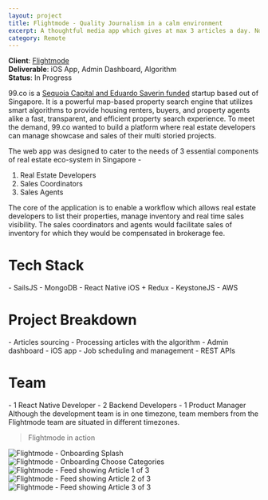 ```yaml
---
layout: project
title: Flightmode - Quality Journalism in a calm environment
excerpt: A thoughtful media app which gives at max 3 articles a day. No breaking news!
category: Remote
---
```

**Client**: [Flightmode](https://getflightmode.com)  
**Deliverable**: iOS App, Admin Dashboard, Algorithm  
**Status**: In Progress

99.co is a [Sequoia Capital and Eduardo Saverin funded](https://www.crunchbase.com/organization/99-co) startup based out of Singapore. It is a powerful map-based property search engine that utilizes smart algorithms to provide housing renters, buyers, and property agents alike a fast, transparent, and efficient property search experience. To meet the demand, 99.co wanted to build a platform where real estate developers can manage showcase and sales of their multi storied projects.

The web app was designed to cater to the needs of 3 essential components of real estate eco-system in Singapore -
1. Real Estate Developers
2. Sales Coordinators
3. Sales Agents

The core of the application is to enable a workflow which allows real estate developers to list their properties, manage inventory and real time sales visibility. The sales coordinators and agents would facilitate sales of inventory for which they would be compensated in brokerage fee.

<h1 class="heading">Tech Stack</h1>
- SailsJS
- MongoDB
- React Native iOS + Redux
- KeystoneJS
- AWS

<br/>
<h1 class="heading">Project Breakdown</h1>
- Articles sourcing
- Processing articles with the algorithm
- Admin dashboard
- iOS app
- Job scheduling and management
- REST APIs

<br/>
<h1 class="heading">Team</h1>
- 1 React Native Developer
- 2 Backend Developers
- 1 Product Manager  
Although the development team is in one timezone, team members from the Flightmode team are situated in different timezones.

> Flightmode in action

<div class="device-container">
  <div class="cd-iphone-6 cd-silver device">
    <div class="cd-body">
      <div class="cd-sound"></div>
      <div class="cd-sleep"></div>
      <div class="cd-camera"></div>
      <div class="cd-ear"></div>
      <div class="cd-home"></div>
      <div class="cd-screen cd-transition-slider">
        <!-- img, iframe, content, etc. goes here -->
        <img src="/assets/img/flightmode/onboarding-1.png" alt="Flightmode - Onboarding Splash">
        <img src="/assets/img/flightmode/onboarding-2.png" alt="Flightmode - Onboarding Choose Categories">
        <img src="/assets/img/flightmode/card-1.png" alt="Flightmode - Feed showing Article 1 of 3">
        <img src="/assets/img/flightmode/card-2.png" alt="Flightmode - Feed showing Article 2 of 3">
        <img src="/assets/img/flightmode/card-3.png" alt="Flightmode - Feed showing Article 3 of 3">
      </div>
    </div>
  </div>
</div>